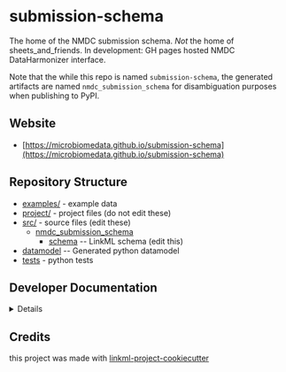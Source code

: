 # submission-schema

The home of the NMDC submission schema. *Not* the home of sheets_and_friends. In development: GH pages hosted NMDC DataHarmonizer interface.

Note that the while this repo is named `submission-schema`, the generated artifacts are named `nmdc_submission_schema` for disambiguation purposes when publishing to PyPI.

## Website

* [https://microbiomedata.github.io/submission-schema](https://microbiomedata.github.io/submission-schema)

## Repository Structure

* [examples/](examples/) - example data
* [project/](project/) - project files (do not edit these)
* [src/](src/) - source files (edit these)
    * [nmdc_submission_schema](src/nmdc_submission_schema)
        * [schema](src/nmdc_submission_schema/schema) -- LinkML schema (edit this)
* [datamodel](src/nmdc_submission_schema/datamodel) -- Generated python datamodel
* [tests](tests/) - python tests

## Developer Documentation

<details>
Use the `make` command to generate project artefacts:

- `make all`: make everything
- `make deploy`: deploys site

</details>

## Credits

this project was made with [linkml-project-cookiecutter](https://github.com/linkml/linkml-project-cookiecutter)
